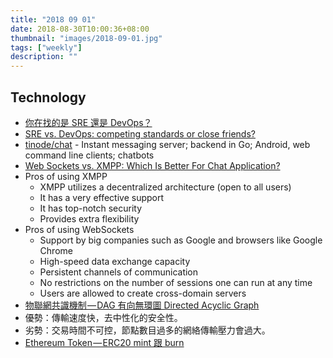```yaml
---
title: "2018 09 01"
date: 2018-08-30T10:00:36+08:00
thumbnail: "images/2018-09-01.jpg"
tags: ["weekly"]
description: ""
---
```


## Technology

* [你在找的是 SRE 還是 DevOps？](https://medium.com/kkstream/2ded43c2852)
 * [SRE vs. DevOps: competing standards or close friends?](https://cloudplatform.googleblog.com/2018/05/SRE-vs-DevOps-competing-standards-or-close-friends.html)
* [tinode/chat](https://github.com/tinode/chat) -  Instant messaging server; backend in Go; Android, web command line clients; chatbots
* [Web Sockets vs. XMPP: Which Is Better For Chat Application?](https://medium.com/@thinkwik/web-sockets-vs-xmpp-which-is-better-for-chat-application-113e3520b327)
 * Pros of using XMPP
     * XMPP utilizes a decentralized architecture (open to all users)
     * It has a very effective support
     * It has top-notch security
     * Provides extra flexibility
 * Pros of using WebSockets
     * Support by big companies such as Google and browsers like Google Chrome
     * High-speed data exchange capacity
     * Persistent channels of communication
     * No restrictions on the number of sessions one can run at any time
     * Users are allowed to create cross-domain servers
* [物聯網共識機制 — DAG 有向無環圖 Directed Acyclic Graph](https://medium.com/@esambino/97096a22d462)
 * 優勢：傳輸速度快，去中性化的安全性。
 * 劣勢：交易時間不可控，節點數目過多的網絡傳輸壓力會過大。
* [Ethereum Token — ERC20 mint 跟 burn](https://medium.com/taipei-ethereum-meetup/8171e32cdc9c)
